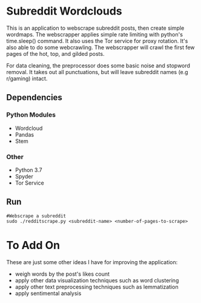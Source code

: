 # Subreddit Wordclouds
This is an application to webscrape subreddit posts, then create simple wordmaps. The webscrapper applies simple rate limiting with python's time.sleep() command. It also uses the Tor service for proxy rotation. It's also able to do some webcrawling. The webscrapper will crawl the first few pages of the hot, top, and gilded posts.

For data cleaning, the preprocessor does some basic noise and stopword removal. It takes out all punctuations, but will leave subreddit names (e.g r/gaming) intact. 


## Dependencies
### Python Modules
  * Wordcloud
  * Pandas
  * Stem 
### Other 
  * Python 3.7
  * Spyder
  * Tor Service
  
## Run
```
#Webscrape a subreddit
sudo ./redditscrape.py <subreddit-name> <number-of-pages-to-scrape>
```

# To Add On
These are just some other ideas I have for improving the application:
  * weigh words by the post's likes count
  * apply other data visualization techniques such as word clustering
  * apply other text preprocessing techniques such as lemmatization
  * apply sentimental analysis

